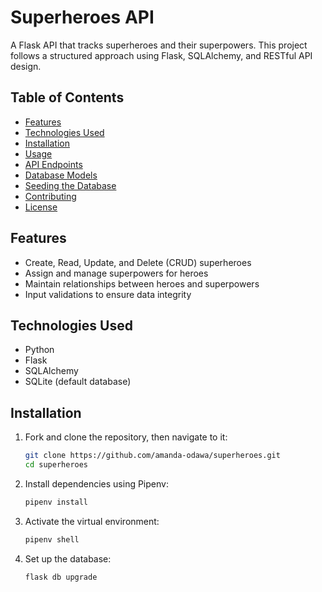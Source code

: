 # Superheroes API
A Flask API that tracks superheroes and their superpowers. This project follows a structured approach using Flask, SQLAlchemy, and RESTful API design.

## Table of Contents
- [Features](#features)
- [Technologies Used](#technologies-used)
- [Installation](#installation)
- [Usage](#usage)
- [API Endpoints](#api-endpoints)
- [Database Models](#database-models)
- [Seeding the Database](#seeding-the-database)
- [Contributing](#contributing)
- [License](#license)

## Features
- Create, Read, Update, and Delete (CRUD) superheroes
- Assign and manage superpowers for heroes
- Maintain relationships between heroes and superpowers
- Input validations to ensure data integrity

## Technologies Used
- Python
- Flask
- SQLAlchemy
- SQLite (default database)

## Installation
1. Fork and clone the repository, then navigate to it:
   ```sh
   git clone https://github.com/amanda-odawa/superheroes.git
   cd superheroes
   ```
2. Install dependencies using Pipenv:
   ```sh
   pipenv install
   ```
3. Activate the virtual environment:
   ```sh
   pipenv shell
   ```
4. Set up the database:
   ```sh
   flask db upgrade
   ```